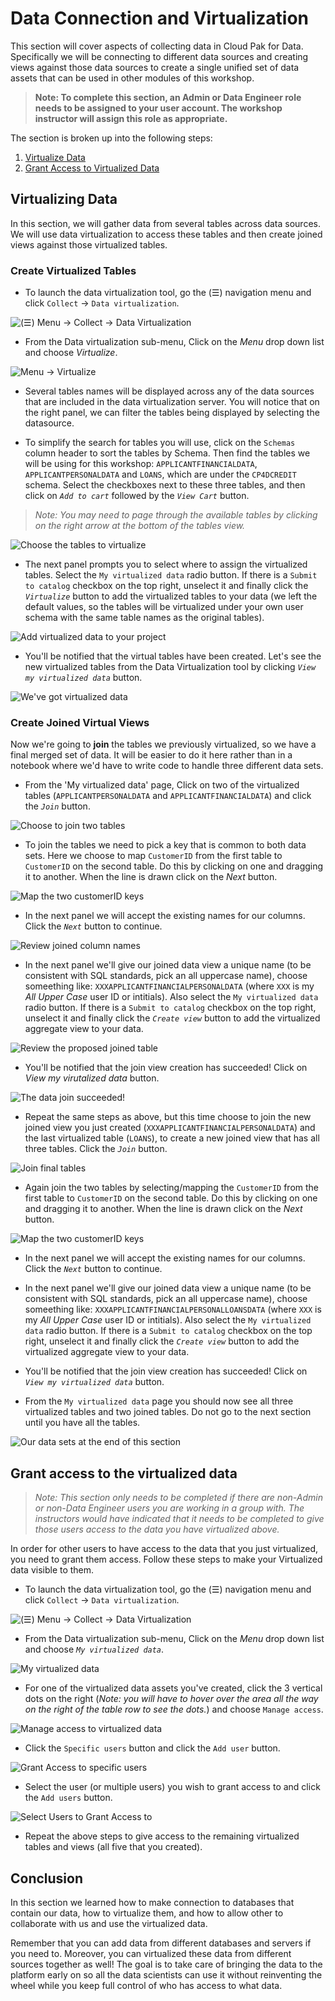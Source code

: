 # Data Connection and Virtualization

This section will cover aspects of collecting data in Cloud Pak for Data. Specifically we will be connecting to different data sources and creating views against those data sources to create a single unified set of data assets that can be used in other modules of this workshop.

> **Note: To complete this section, an Admin or Data Engineer role needs to be assigned to your user account. The workshop instructor will assign this role as appropriate.**

The section is broken up into the following steps:

1. [Virtualize Data](#virtualizing-data)
1. [Grant Access to Virtualized Data](#grant-access-to-the-virtualized-data)

## Virtualizing Data

In this section, we will gather data from several tables across data sources. We will use data virtualization to access these tables and then create joined views against those virtualized tables.

### Create Virtualized Tables

* To launch the data virtualization tool, go the (☰) navigation menu and click `Collect` -> `Data virtualization`.

![(☰) Menu -> Collect -> Data Virtualization](../.gitbook/assets/images/navigation/dv-menu.png)

* From the Data virtualization sub-menu, Click on the *Menu* drop down list and choose *Virtualize*.

![Menu -> Virtualize](../.gitbook/assets/images/dv/dv-virtualize-menu.png)

* Several tables names will be displayed across any of the data sources that are included in the data virtualization server. You will notice that on the right panel, we can filter the tables being displayed by selecting the datasource.

* To simplify the search for tables you will use, click on the `Schemas` column header to sort the tables by Schema. Then find the tables we will be using for this workshop: `APPLICANTFINANCIALDATA`, `APPLICANTPERSONALDATA` and `LOANS`, which are under the `CP4DCREDIT` schema. Select the checkboxes next to these three tables, and then click on *`Add to cart`* followed by the *`View Cart`* button.

> *Note: You may need to page through the available tables by clicking on the right arrow at the bottom of the tables view.*

![Choose the tables to virtualize](../.gitbook/assets/images/dv/dv-virtualize-tables.png)

* The next panel prompts you to select where to assign the virtualized tables. Select the `My virtualized data` radio button. If there is a `Submit to catalog` checkbox on the top right, unselect it and finally click the *`Virtualize`* button to add the virtualized tables to your data (we left the default values, so the tables will be virtualized under your own user schema with the same table names as the original tables).

![Add virtualized data to your project](../.gitbook/assets/images/dv/dv-virtualize-assign.png)

* You'll be notified that the virtual tables have been created. Let's see the new virtualized tables from the Data Virtualization tool by clicking *`View my virtualized data`* button.

![We've got virtualized data](../.gitbook/assets/images/dv/dv-virtualize-complete.png)

### Create Joined Virtual Views

Now we're going to **join** the tables we previously virtualized, so we have a final merged set of data. It will be easier to do it here rather than in a notebook where we'd have to write code to handle three different data sets.

* From the 'My virtualized data' page, Click on two of the virtualized tables (`APPLICANTPERSONALDATA` and `APPLICANTFINANCIALDATA`) and click the *`Join`* button.

![Choose to join two tables](../.gitbook/assets/images/dv/dv-join-select-tables.png)

* To join the tables we need to pick a key that is common to both data sets. Here we choose to map `CustomerID` from the first table to `CustomerID` on the second table. Do this by clicking on one and dragging it to another. When the line is drawn click on the *Next* button.

![Map the two customerID keys](../.gitbook/assets/images/dv/dv-join-select-columns.png)

* In the next panel we will accept the existing names for our columns. Click the *`Next`* button to continue.

![Review joined column names](../.gitbook/assets/images/dv/dv-join-col-names-review.png)

* In the next panel we'll give our joined data view a unique name (to be consistent with SQL standards, pick an all uppercase name), choose someething like: `XXXAPPLICANTFINANCIALPERSONALDATA` (where `XXX` is my *All Upper Case* user ID or intitials). Also select the `My virtualized data` radio button. If there is a `Submit to catalog` checkbox on the top right, unselect it and finally click the *`Create view`* button to add the virtualized aggregate view to your data.

![Review the proposed joined table](../.gitbook/assets/images/dv/dv-join-assign-review.png)

* You'll be notified that the join view creation has succeeded! Click on *View my virutalized data* button.

![The data join succeeded!](../.gitbook/assets/images/dv/dv-join-created-1.png)

* Repeat the same steps as above, but this time choose to join the new joined view you just created (`XXXAPPLICANTFINANCIALPERSONALDATA`) and the last virtualized table (`LOANS`), to create a new joined view that has all three tables. Click the *`Join`* button.

![Join final tables](../.gitbook/assets/images/dv/dv-join-select-tables-2.png)

* Again join the two tables by selecting/mapping the `CustomerID` from the first table to `CustomerID` on the second table. Do this by clicking on one and dragging it to another. When the line is drawn click on the *Next* button.

![Map the two customerID keys](../.gitbook/assets/images/dv/dv-join-select-columns-2.png)

* In the next panel we will accept the existing names for our columns. Click the *`Next`* button to continue.

* In the next panel we'll give our joined data view a unique name (to be consistent with SQL standards, pick an all uppercase name), choose someething like: `XXXAPPLICANTFINANCIALPERSONALLOANSDATA` (where `XXX` is my *All Upper Case* user ID or intitials). Also select the `My virtualized data` radio button. If there is a `Submit to catalog` checkbox on the top right, unselect it and finally click the *`Create view`* button to add the virtualized aggregate view to your data.

* You'll be notified that the join view creation has succeeded! Click on *`View my virtualized data`* button.

* From the `My virtualized data` page you should now see all three virtualized tables and two joined tables. Do not go to the next section until you have all the tables.

![Our data sets at the end of this section](../.gitbook/assets/images/dv/dv-virtualized-data-all.png)

## Grant access to the virtualized data

>*Note: This section only needs to be completed if there are non-Admin or non-Data Engineer users you are working in a group with. The instructors would have indicated that it needs to be completed to give those users access to the data you have virtualized above.*

In order for other users to have access to the data that you just virtualized, you need to grant them access. Follow these steps to make your Virtualized data visible to them.

* To launch the data virtualization tool, go the (☰) navigation menu and click `Collect` -> `Data virtualization`.

![(☰) Menu -> Collect -> Data Virtualization](../.gitbook/assets/images/navigation/dv-menu.png)

* From the Data virtualization sub-menu, Click on the *Menu* drop down list and choose *`My virtualized data`*.

![My virtualized data](../.gitbook/assets/images/dv/dv-menu-myvirtualizeddata.png)

* For one of the virtualized data assets you've created, click the 3 vertical dots on the right (*Note: you will have to hover over the area all the way on the right of the table row to see the dots.*) and choose `Manage access`.

![Manage access to virtualized data](../.gitbook/assets/images/dv/dv-manage-access-menu.png)

* Click the `Specific users` button and click the `Add user` button.

![Grant Access to specific users](../.gitbook/assets/images/dv/dv-manage-access-add-user.png)

* Select the user (or multiple users) you wish to grant access to and click the `Add users` button.

![Select Users to Grant Access to](../.gitbook/assets/images/dv/dv-manage-access-select-users.png)

* Repeat the above steps to give access to the remaining virtualized tables and views (all five that you created).

## Conclusion

In this section we learned how to make connection to databases that contain our data, how to virtualize them, and how to allow other to collaborate with us and use the virtualized data.

Remember that you can add data from different databases and servers if you need to. Moreover, you can virtualized these data from different sources together as well! The goal is to take care of bringing the data to the platform early on so all the data scientists can use it without reinventing the wheel while you keep full control of who has access to what data.
